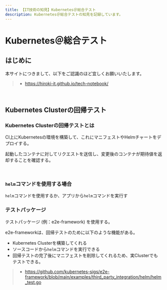 ```yaml
---
title: 【IT技術の知見】Kubernetes＠総合テスト
description: Kubernetes＠総合テストの知見を記録しています。
---
```


# Kubernetes＠総合テスト

## はじめに

本サイトにつきまして、以下をご認識のほど宜しくお願いいたします。

> - https://hiroki-it.github.io/tech-notebook/

<br>

## Kubernetes Clusterの回帰テスト

### Kubernetes Clusterの回帰テストとは

CI上にKubernetesの環境を構築して、これにマニフェストやHelmチャートをデプロイする。

起動したコンテナに対してリクエストを送信し、変更後のコンテナが期待値を返却することを確認する。

<br>

### `helm`コマンドを使用する場合

`helm`コマンドを使用するか、アプリから`helm`コマンドを実行す

### テストパッケージ

テストパッケージ (例：e2e-framework) を使用する。

e2e-frameworkは、回帰テストのために以下のような機能がある。

- Kubernetes Clusterを構築してくれる
- ソースコードから`helm`コマンドを実行できる
- 回帰テストの完了後にマニフェストを削除してくれるため、実Clusterでもテストできる。

> - https://github.com/kubernetes-sigs/e2e-framework/blob/main/examples/third_party_integration/helm/helm_test.go

<br>
